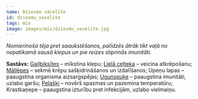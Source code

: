 ```yaml
---
name: Dziesmu vācelīte
id: dziesmu_vacelite
tags: mix
image: images/mix/dziesmu_vacelite.jpg
---
```

*Nomierinoša tēja pret saaukstēšanos, palīdzēs ātrāk tikt vaļā no nepatīkamā sausā klepus un pie reizes stiprinās imunitāti.*

**Sastāvs:**
<a href="/mono/#gailbiksites" target="_blank" rel="noopener noreferrer">Gaiļbiksītes</a> – mīkstina klepu;
<a href="/mono/#liela_celteka" target="_blank" rel="noopener noreferrer">Lielā ceļteka</a> – veicina atkrēpošanu;
<a href="/mono/#mallepes" target="_blank" rel="noopener noreferrer">Māllēpes</a> – sekmē krēpu sašķidrināšanos un izdalīšanos;
Upeņu lapas – paaugstina organisma aizsargspējas;
<a href="/mono/#ugunspuke" target="_blank" rel="noopener noreferrer">Ugunspuķe</a> – paaugstina imunitāti, uzlabo garšu;
<a href="/mono/#pelaski" target="_blank" rel="noopener noreferrer">Pelašķi</a> – novērš spazmas un pazemina temperatūru;
Krastkaņepe – paaugstina izturību pret infekcijām, uzlabo vielmaiņu.